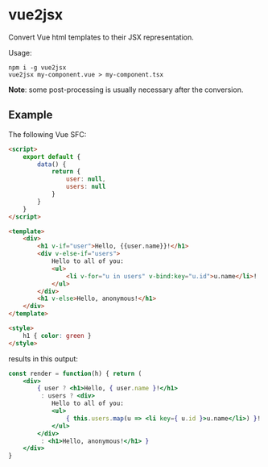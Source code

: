 # vue2jsx

Convert Vue html templates to their JSX representation.

Usage:

```
npm i -g vue2jsx
vue2jsx my-component.vue > my-component.tsx
```

**Note**: some post-processing is usually necessary after the conversion.

## Example

The following Vue SFC:
```html
<script>
    export default {
        data() {
            return {
                user: null,
                users: null
            }
        }
    }
</script>

<template>
    <div>
        <h1 v-if="user">Hello, {{user.name}}!</h1>
        <div v-else-if="users">
            Hello to all of you:
            <ul>
                <li v-for="u in users" v-bind:key="u.id">u.name</li>!
            </ul>
        </div>
        <h1 v-else>Hello, anonymous!</h1>
    </div>
</template>

<style>
    h1 { color: green }
</style>
```

results in this output:

```jsx
const render = function(h) { return (
    <div>
        { user ? <h1>Hello, { user.name }!</h1>
         : users ? <div>
            Hello to all of you:
            <ul>
                { this.users.map(u => <li key={ u.id }>u.name</li>) }!
            </ul>
        </div>
         : <h1>Hello, anonymous!</h1> }
    </div>
}
```